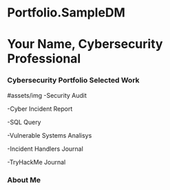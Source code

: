 # Portfolio.SampleDM
# Your Name, Cybersecurity Professional 

### Cybersecurity Portfolio Selected Work
#assets/img
 -Security Audit
 
 -Cyber Incident Report
 
 -SQL Query
 
 -Vulnerable Systems Analisys
 
 -Incident Handlers Journal
 
 -TryHackMe Journal

### About Me
